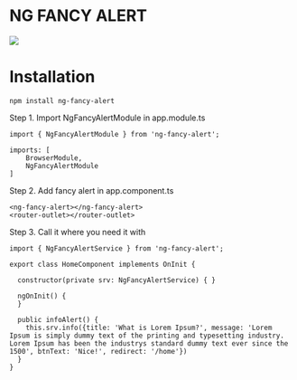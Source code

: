 # NG FANCY ALERT
![](http://g.recordit.co/vttD0HN6pk.gif)

# Installation

```npm install ng-fancy-alert```

Step 1. Import NgFancyAlertModule in app.module.ts

```
import { NgFancyAlertModule } from 'ng-fancy-alert';

imports: [
    BrowserModule,
    NgFancyAlertModule
]
```

Step 2. Add fancy alert in app.component.ts

```
<ng-fancy-alert></ng-fancy-alert>
<router-outlet></router-outlet>
```

Step 3. Call it where you need it with

```
import { NgFancyAlertService } from 'ng-fancy-alert';

export class HomeComponent implements OnInit {

  constructor(private srv: NgFancyAlertService) { }

  ngOnInit() {
  }

  public infoAlert() {
    this.srv.info({title: 'What is Lorem Ipsum?', message: 'Lorem Ipsum is simply dummy text of the printing and typesetting industry. Lorem Ipsum has been the industrys standard dummy text ever since the 1500', btnText: 'Nice!', redirect: '/home'})
  }
}
```
